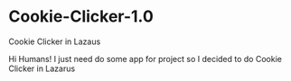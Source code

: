 # Cookie-Clicker-1.0
Cookie Clicker in Lazaus

Hi Humans!
I just need do some app for project so I decided to do Cookie Clicker in Lazarus
